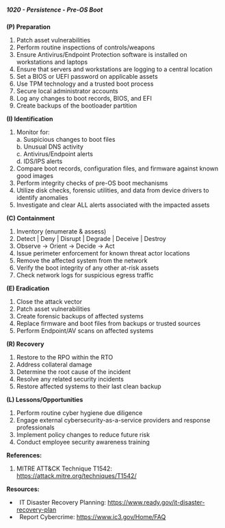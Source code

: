 ##### **1020 - Persistence - Pre-OS Boot**

**(P) Preparation**

1.  Patch asset vulnerabilities
2.  Perform routine inspections of controls/weapons
3.  Ensure Antivirus/Endpoint Protection software is installed on workstations and laptops
4.  Ensure that servers and workstations are logging to a central location
5.  Set a BIOS or UEFI password on applicable assets
6.  Use TPM technology and a trusted boot process
7.  Secure local administrator accounts
8.  Log any changes to boot records, BIOS, and EFI
9.  Create backups of the bootloader partition

**(I) Identification**

1.  Monitor for:  
    a. Suspicious changes to boot files  
    b. Unusual DNS activity  
    c. Antivirus/Endpoint alerts  
    d. IDS/IPS alerts
2.  Compare boot records, configuration files, and firmware against known good images
3.  Perform integrity checks of pre-OS boot mechanisms
4.  Utilize disk checks, forensic utilities, and data from device drivers to identify anomalies
5.  Investigate and clear ALL alerts associated with the impacted assets

**(C) Containment**

1.  Inventory (enumerate & assess)
2.  Detect | Deny | Disrupt | Degrade | Deceive | Destroy
3.  Observe -> Orient -> Decide -> Act
4.  Issue perimeter enforcement for known threat actor locations
5.  Remove the affected system from the network
6.  Verify the boot integrity of any other at-risk assets
7.  Check network logs for suspicious egress traffic

**(E) Eradication**

1.  Close the attack vector
2.  Patch asset vulnerabilities
3.  Create forensic backups of affected systems
4.  Replace firmware and boot files from backups or trusted sources
5.  Perform Endpoint/AV scans on affected systems

**(R) Recovery**

1.  Restore to the RPO within the RTO
2.  Address collateral damage
3.  Determine the root cause of the incident
4.  Resolve any related security incidents
5.  Restore affected systems to their last clean backup

**(L) Lessons/Opportunities**

1.  Perform routine cyber hygiene due diligence
2.  Engage external cybersecurity-as-a-service providers and response professionals
3.  Implement policy changes to reduce future risk
4.  Conduct employee security awareness training

**References:**

1.  MITRE ATT&CK Technique T1542: https://attack.mitre.org/techniques/T1542/

**Resources:**


*    IT Disaster Recovery Planning: https://www.ready.gov/it-disaster-recovery-plan
*    Report Cybercrime: https://www.ic3.gov/Home/FAQ


  

